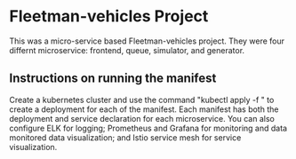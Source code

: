 # Fleetman-vehicles Project

This was a micro-service based Fleetman-vehicles project. They were four differnt microservice: frontend, queue, simulator, and generator. 

## Instructions on running the manifest

Create a kubernetes cluster and use the command "kubectl apply -f <manifest-name>" to create a deployment for each of the manifest.
Each manifest has both the deployment and service declaration for each microservice. You can also configure ELK for logging; Prometheus and Grafana
for monitoring and data monitored data visualization; and Istio service mesh for service visualization.
